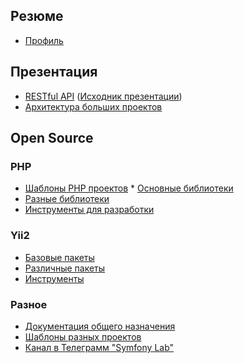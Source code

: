 ## Резюме

* [Профиль](https://nur-sultan.hh.kz/resume/7be5adc5ff0641148c0039ed1f375063655849)

## Презентация

* [RESTful API](https://yadi.sk/i/My7IcpFPidn40Q) ([Исходник презентации](https://docs.google.com/presentation/d/1JTQxg3023F0Y6c76lB9af0eF2EgE_MQDG8s0x4NtmiA/edit?usp=sharing))
* [Архитектура больших проектов](https://yadi.sk/i/lhIO1UgIj4JkQw)

## Open Source

### PHP

* [Шаблоны PHP проектов](https://github.com/php7tpl)
<span style="display: hidden">* [Основные библиотеки](https://github.com/php7rails)</soan>
* [Разные библиотеки](https://github.com/php7lab)
* [Инструменты для разработки](https://github.com/php7tool)

### Yii2

* [Базовые пакеты](https://github.com/yii2rails)
* [Различные пакеты](https://github.com/yii2bundle)
* [Инструменты](https://github.com/yii2tool)

### Разное

* [Документация общего назначения](https://github.com/zndoc)
* [Шаблоны разных проектов](https://github.com/zntpl)
* [Канал в Телеграмм "Symfony Lab"](https://t.me/symfonylab)
